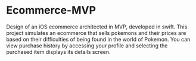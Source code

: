 # Ecommerce-MVP
Design of an iOS ecommerce architected in MVP, developed in swift. This project simulates an ecommerce that sells pokemons and their prices are based on their difficulties of being found in the world of Pokemon. You can view purchase history by accessing your profile and selecting the purchased item displays its details screen.
